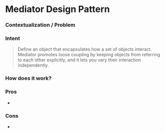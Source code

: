 # Mediator Design Pattern

### Contextualization / Problem



### Intent

> Define an object that encapsulates how a set of objects interact. Mediator promotes loose coupling by keeping objects from referring to each other explicitly, and it lets you vary their interaction independently.

### How does it work?



### Pros

- 

### Cons

- 
